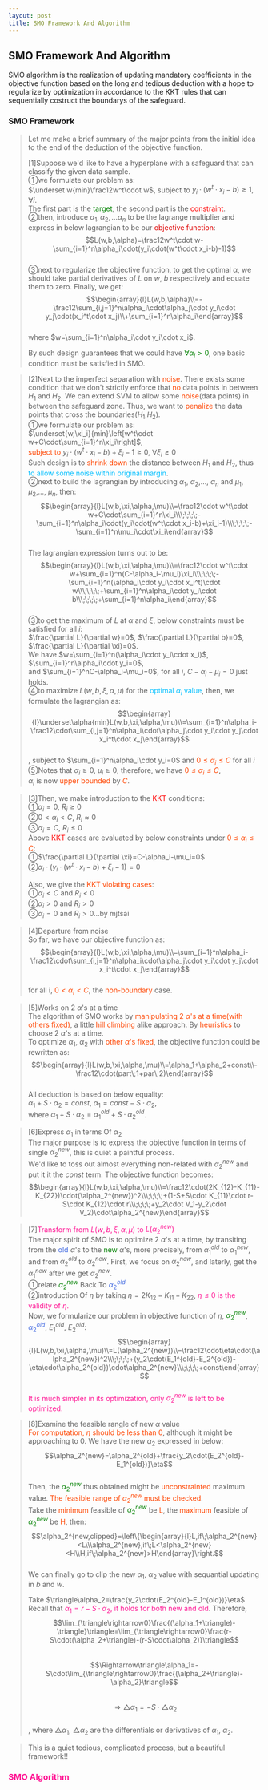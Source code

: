 ```yaml
---
layout: post
title: SMO Framework And Algorithm
---
```


## SMO Framework And Algorithm
<p class="message"> 
SMO algorithm is the realization of updating mandatory coefficients in the objective function based on the long and tedious deduction with a hope to regularize 
by optimization in accordance to the KKT rules that can sequentially costruct the boundarys of the safeguard. 
</p>

### SMO Framework
>Let me make a brief summary of the major points from the initial idea to the end of the deduction of the objective function.  
>
>[1]Suppose we'd like to have a hyperplane with a safeguard that can classify the given data sample.  
>&#10112;we formulate our problem as:  
>$\underset w{min}\frac12w^t\cdot w$, subject to $y_i\cdot(w^t\cdot x_i-b)\geq1,\forall i$.  
>The first part is the <font color="green">target</font>, the second part is the <font color="red">constraint</font>.  
>&#10113;then, introduce $\alpha_1,\alpha_2,\dots\alpha_n$ to be the lagrange multiplier and express in below lagrangian to be our <font color="deepink">objective function</font>:  
$$L(w,b,\alpha)=\frac12w^t\cdot w-\sum_{i=1}^n\alpha_i\cdot(y_i\cdot(w^t\cdot x_i-b)-1)$$  
>&#10114;next to regularize the objective function, to get the optimal $\alpha$, we should take partial derivatives of $L$ on $w$, $b$ respectively and equate them to zero.  Finally, we get:  
$$\begin{array}{l}L(w,b,\alpha)\\=-\frac12\sum_{i,j=1}^n\alpha_i\cdot\alpha_j\cdot y_i\cdot y_j\cdot(x_i^t\cdot x_j)\\+\sum_{i=1}^n\alpha_i\end{array}$$  
>where $w=\sum_{i=1}^n\alpha_i\cdot y_i\cdot x_i$.  
>
>By such design guarantees that we could have <font color="green">$\forall\alpha_i>0$</font>, one basic condition must be satisfied in SMO.  

>[2]Next to the imperfect separation with <font color="OrangeRed">noise</font>.  There exists some condition that we don't strictly enforce that <font color="OrangeRed">no</font> data points in between $H_1$ and $H_2$.  We can extend SVM to allow some <font color="OrangeRed">noise</font>(data points) in between the safeguard zone.  Thus, we want to <font color="OrangeRed">penalize</font> the data points that cross the boundaries($H_1$,$H_2$).  
>&#10112;we formulate our problem as:  
>$\underset{w,\xi_i}{min}\left[w^t\cdot w+C\cdot\sum_{i=1}^n\xi_i\right]$,  
><font color="OrangeRed">subject to</font> $y_i\cdot(w^t\cdot x_i-b)+\xi_i-1\geq0$, $\forall\xi_i\geq0$  
>Such design is to <font color="OrangeRed">shrink down</font> the distance between $H_1$ and $H_2$, thus <font color="DeepSkyBlue">to allow some noise within original margin</font>.  
>&#10113;next to build the lagrangian by introducing $\alpha_1$, $\alpha_2$,..., $\alpha_n$ and $\mu_1$, $\mu_2$,..., $\mu_n$, then:  
$$\begin{array}{l}L(w,b,\xi,\alpha,\mu)\\=\frac12\cdot w^t\cdot w+C\cdot\sum_{i=1}^n\xi_i\\\;\;\;\;-\sum_{i=1}^n\alpha_i\cdot(y_i\cdot(w^t\cdot x_i-b)+\xi_i-1)\\\;\;\;\;-\sum_{i=1}^n\mu_i\cdot\xi_i\end{array}$$  
>The lagrangian expression turns out to be:  
$$\begin{array}{l}L(w,b,\xi,\alpha,\mu)\\=\frac12\cdot w^t\cdot w+\sum_{i=1}^n(C-\alpha_i-\mu_i)\xi_i\\\;\;\;\;-\sum_{i=1}^n(\alpha_i\cdot y_i\cdot x_i^t)\cdot w\\\;\;\;\;+\sum_{i=1}^n\alpha_i\cdot y_i\cdot b\\\;\;\;\;+\sum_{i=1}^n\alpha_i\end{array}$$  
>&#10114;to get the maximum of $L$ at $\alpha$ and $\xi$, below constraints must be satisfied for all $i$:  
>$\frac{\partial L}{\partial w}=0$, $\frac{\partial L}{\partial b}=0$, $\frac{\partial L}{\partial \xi}=0$.  
>We have $w=\sum_{i=1}^n(\alpha_i\cdot y_i\cdot x_i)$, $\sum_{i=1}^n\alpha_i\cdot y_i=0$,  
>and $\sum_{i=1}^nC-\alpha_i-\mu_i=0$, for all $i$, $C-\alpha_i-\mu_i=0$ just holds.  
>&#10115;to maximize $L(w,b,\xi,\alpha,\mu)$ for the <font color="DeepSkyBlue">optimal $\alpha_i$ value</font>, then, we formulate the lagrangian as:  
$$\begin{array}{l}\underset\alpha{min}L(w,b,\xi,\alpha,\mu)\\=\sum_{i=1}^n\alpha_i-\frac12\cdot\sum_{i,j=1}^n\alpha_i\cdot\alpha_j\cdot y_i\cdot y_j\cdot x_i^t\cdot x_j\end{array}$$  
>, subject to $\sum_{i=1}^n\alpha_i\cdot y_i=0$ and <font color="OrangeRed">$0\leq\alpha_i\leq C$</font> for all $i$  
>&#10116;Notes that $\alpha_i\geq0$, $\mu_i\geq0$, therefore, we have <font color="OrangeRed">$0\leq\alpha_i\leq C$</font>,  
>$\alpha_i$ is now <font color="OrangeRed">upper bounded</font> by <font color="OrangeRed">$C$</font>.  

>[3]Then, we make introduction to the <font color="Red">KKT</font> conditions:  
>&#10112;$\alpha_i=0$, $R_i\geq0$  
>&#10113;$0<\alpha_i<C$, $R_i\approx0$  
>&#10114;$\alpha_i=C$, $R_i\leq0$  
>Above <font color="Red">KKT</font> cases are evaluated by below constraints under <font color="OrangeRed">$0\leq\alpha_i\leq C$</font>:  
>&#10112;$\frac{\partial L}{\partial \xi}=C-\alpha_i-\mu_i=0$  
>&#10113;$\alpha_i\cdot(y_i\cdot(w^t\cdot x_i-b)+\xi_i-1)=0$  
>
>Also, we give the <font color="OrangeRed">KKT violating cases</font>:  
>&#10112;$\alpha_i<C$ and $R_i<0$  
>&#10113;$\alpha_i>0$ and $R_i>0$  
>&#10114;$\alpha_i=0$ and $R_i>0$...by mjtsai  

>[4]Departure from noise  
>So far, we have our objective function as:  
$$\begin{array}{l}L(w,b,\xi,\alpha,\mu)\\=\sum_{i=1}^n\alpha_i-\frac12\cdot\sum_{i,j=1}^n\alpha_i\cdot\alpha_j\cdot y_i\cdot y_j\cdot x_i^t\cdot x_j\end{array}$$  
>for all i, <font color="OrangeRed">$0<\alpha_i<C$</font>, the <font color="OrangeRed">non-boundary</font> case.    

>[5]Works on 2 $\alpha$'s at a time  
>The algorithm of SMO works by <font color="OrangeRed">manipulating 2 $\alpha$'s at a time(with others fixed)</font>, a little <font color="OrangeRed">hill climbing</font> alike approach.  By <font color="OrangeRed">heuristics</font> to choose 2 $\alpha$'s at a time.  
>To optimize $\alpha_1$, $\alpha_2$ with <font color="OrangeRed">other $\alpha$'s fixed</font>, the objective function could be rewritten as:  
$$\begin{array}{l}L(w,b,\xi,\alpha,\mu)\\=\alpha_1+\alpha_2+const\\-\frac12\cdot(part\;1+par\;2)\end{array}$$  
>All deduction is based on below equality:  
>$\alpha_1+S\cdot \alpha_2=const$, 
>$\alpha_1=const-S\cdot \alpha_2$,  
>where $\alpha_1+S\cdot \alpha_2=\alpha_1^{old}+S\cdot \alpha_2^{old}$.  

>[6]Express $\alpha_1$ in terms Of $\alpha_2$  
>The major purpose is to express the objective function in terms of single $\alpha_2^{new}$, this is quiet a paintful process.  
>We'd like to toss out almost everything non-related with $\alpha_2^{new}$ and put it it the $const$ term.  The objective function becomes:  
$$\begin{array}{l}L(w,b,\xi,\alpha,\mu)\\=\frac12\cdot(2K_{12}-K_{11}-K_{22})\cdot(\alpha_2^{new})^2\\\;\;\;\;+(1-S+S\cdot K_{11}\cdot r-S\cdot K_{12}\cdot r\\\;\;\;\;+y_2\cdot V_1-y_2\cdot V_2)\cdot\alpha_2^{new}\end{array}$$  

>[7]<font color="DeepPink">Transform from $L(w,b,\xi,\alpha,\mu)$ to $L(\alpha_2^{new})$</font>  
>The major spirit of SMO is to optimize 2 $\alpha$'s at a time, by transiting from the <font color="RoyalBlue">old</font> $\alpha$'s to the <font color="Green">new</font> $\alpha$'s, more precisely, from $\alpha_1^{old}$ to $\alpha_1^{new}$, and from $\alpha_2^{old}$ to $\alpha_2^{new}$.  First, we focus on $\alpha_2^{new}$, and laterly, get the $\alpha_1^{new}$ after we get $\alpha_2^{new}$.  
>&#10112;relate <font color="Green">$\alpha_2^{new}$</font> Back To <font color="RoyalBlue">$\alpha_2^{old}$</font>  
>&#10113;introduction Of $\eta$ by taking $\eta=2K_{12}-K_{11}-K_{22}$, <font color="DeepPink">$\eta\leq0$ is the validity of $\eta$.</font>    
>Now, we formularize our problem in objective function of $\eta$, <font color="Green">$\alpha_2^{new}$</font>, <font color="RoyalBlue">$\alpha_2^{old}$</font>, $E_1^{old}$, $E_2^{old}$:  
$$\begin{array}{l}L(w,b,\xi,\alpha,\mu)\\=L(\alpha_2^{new})\\=\frac12\cdot\eta\cdot(\alpha_2^{new})^2\\\;\;\;\;+(y_2\cdot(E_1^{old}-E_2^{old})-\eta\cdot\alpha_2^{old})\cdot\alpha_2^{new}\\\;\;\;\;+const\end{array}$$  
><font color="DeepPink">It is much simpler in its optimization, <font color="DeepPink">only $\alpha_2^{new}$ is left to be optimized.</font>  

>[8]Examine the feasible rangle of new $\alpha$ value  
><font color="OrangeRed">For computation, $\eta$ should be less than $0$</font>, although it might be approaching to $0$.  We have the new $\alpha_2$ expressed in below:  
>$$\alpha_2^{new}=\alpha_2^{old}+\frac{y_2\cdot(E_2^{old}-E_1^{old})}\eta$$  
>Then, the <font color="Green">$\alpha_2^{new}$</font> thus obtained might be <font color="OrangeRed">unconstrainted</font> maximum value.  <font color="OrangeRed">The feasible range of $\alpha_2^{new}$ must be checked</font>.  
>Take the <font color="OrangeRed">minimum</font> feasible of <font color="Green">$\alpha_2^{new}$</font> be <font color="OrangeRed">L</font>, the <font color="OrangeRed">maximum</font> feasible of <font color="Green">$\alpha_2^{new}$</font> be <font color="OrangeRed">H</font>, then:  
$$\alpha_2^{new,clipped}=\left\{\begin{array}{l}L,if\;\alpha_2^{new}<L\\\alpha_2^{new},if\;L<\alpha_2^{new}<H\\H,if\;\alpha_2^{new}>H\end{array}\right.$$  
>We can finally go to clip the new $\alpha_1$, $\alpha_2$ value with sequantial updating in $b$ and $w$.  
>
>Take $\triangle\alpha_2=\frac{y_2\cdot(E_2^{old}-E_1^{old})}\eta$  
>Recall that <font color="DeepPink">$\alpha_1=r-S\cdot \alpha_2$, it holds for both new and old</font>.  Therefore,  
$$\lim_{\triangle\rightarrow0}\frac{(\alpha_1+\triangle)-\triangle}\triangle=\lim_{\triangle\rightarrow0}\frac{r-S\cdot(\alpha_2+\triangle)-(r-S\cdot\alpha_2)}\triangle$$  
$$\Rightarrow\triangle\alpha_1=-S\cdot\lim_{\triangle\rightarrow0}\frac{(\alpha_2+\triangle)-\alpha_2}\triangle$$  
$$\Rightarrow\triangle\alpha_1=-S\cdot\triangle\alpha_2$$  
>, where $\triangle\alpha_1$, $\triangle\alpha_2$ are the differentials or derivatives of $\alpha_1$, $\alpha_2$.  

>This is a quiet tedious, complicated process, but a beautiful framework!!    

### SMO Algorithm
>

<!-- Notes -->
<!-- <font color="OrangeRed">items, verb, to make it the focus</font> -->
<!-- <font color="Red">KKT</font> -->
<!-- <font color="DeepSkyBlue">suggested item, soft item</font> -->
<!-- <font color="RoyalBlue">old alpha</font> -->
<!-- <font color="Green">new alpha</font> -->

<!-- <font color="DeepPink">positive conclusion, finding</font> -->
<!-- <font color="DimGray">negative conclusion, finding</font> -->

<!-- <font color="#00ADAD">policy</font> -->
<!-- <font color="#6100A8">full observable</font> -->
<!-- <font color="#FFAC12">partial observable</font> -->
<!-- <font color="#EB00EB">stochastic</font> -->
<!-- <font color="#8400E6">state transition</font> -->
<!-- <font color="#D600D6">discount factor gamma $\gamma$</font> -->
<!-- <font color="#D600D6">$V(S)$</font> -->
<!-- <font color="#9300FF">immediate reward R(S)</font> -->

<!-- http://web.cs.iastate.edu/~honavar/smo-svm.pdf -->
<!-- http://cs229.stanford.edu/notes/cs229-notes3.pdf -->
<!-- https://www.microsoft.com/en-us/research/wp-content/uploads/2016/02/tr-98-14.pdf -->

<!-- https://www.analyticsvidhya.com/blog/2017/09/understaing-support-vector-machine-example-code/ -->
<!-- https://machinelearningmastery.com/support-vector-machines-for-machine-learning/ -->